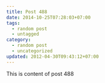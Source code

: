 ```yaml
---
title: Post 488
date: 2014-10-25T07:28:03+07:00
tags:
  - random post
  - untagged
category:
  - random post
  - uncategorized
updated: 2012-04-30T09:43:12+07:00
---
```

This is content of post 488